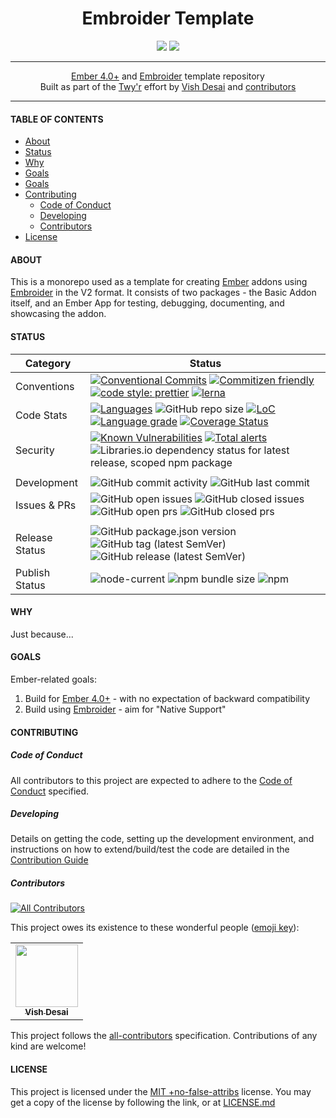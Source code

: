 <h1 align="center">
    Embroider Template
</h1>
<div align="center">
    <a href="https://spdx.org/licenses/MITNFA.html"><img src="https://img.shields.io/badge/License-MIT%20%2Bno--false--attribs-blue" /></a>
    <a href="https://github.com/twyr/embroider-template/blob/main/CODE_OF_CONDUCT.md"><img src="https://img.shields.io/badge/Contributor%20Covenant-v2.0%20adopted-ff69b4.svg" /></a>
</div>
<hr />

<div align="center">
    <a href="https://emberjs.com">Ember 4.0+</a> and <a href="">Embroider</a> template repository
</div>
<div align="center">
    Built as part of the <a href="https://github.com/twyr">Twy&apos;r</a> effort by <a href="https://github.com/shadyvd">Vish Desai</a> and <a href="https://github.com/twyr/embroider-template/graphs/contributors">contributors</a>
</div>
<hr />

#### TABLE OF CONTENTS

-   [About](#about)
-   [Status](#status)
-   [Why](#why)
-   [Goals](#goals)
-   [Goals](#goals)
-   [Contributing](#contributing)
    -   [Code of Conduct](#code-of-conduct)
    -   [Developing](#developing)
    -   [Contributors](#contributors)
-   [License](#license)

#### ABOUT

This is a monorepo used as a template for creating [Ember](https://emberjs.com) addons using [Embroider](https://github.com/embroider-build/embroider) in the V2 format.
It consists of two packages - the Basic Addon itself, and an Ember App for testing, debugging, documenting, and showcasing the addon.

#### STATUS

| Category       | Status                                                                                                                                                                                                                                                                                                                                                                                                                                                                                                                                                                                                                                                               |
| -------------- | -------------------------------------------------------------------------------------------------------------------------------------------------------------------------------------------------------------------------------------------------------------------------------------------------------------------------------------------------------------------------------------------------------------------------------------------------------------------------------------------------------------------------------------------------------------------------------------------------------------------------------------------------------------------- |
| Conventions    | [![Conventional Commits](https://img.shields.io/badge/Conventional%20Commits-1.0.0-brightgreen.svg)](https://conventionalcommits.org) [![Commitizen friendly](https://img.shields.io/badge/commitizen-friendly-brightgreen.svg)](http://commitizen.github.io/cz-cli/) [![code style: prettier](https://img.shields.io/badge/code_style-prettier-ff69b4.svg?style=flat-square)](https://github.com/prettier/prettier) [![lerna](https://img.shields.io/badge/maintained%20with-lerna-cc00ff.svg)](https://lerna.js.org/)                                                                                                                                              |
| Code Stats     | [![Languages](https://badgen.net/lgtm/langs/g/twyr/embroider-template)](https://lgtm.com/projects/g/twyr/embroider-template) ![GitHub repo size](https://img.shields.io/github/repo-size/twyr/embroider-template) [![LoC](https://badgen.net/lgtm/lines/g/twyr/embroider-template)](https://lgtm.com/projects/g/twyr/embroider-template) [![Language grade](https://badgen.net/lgtm/grade/g/twyr/embroider-template)](https://lgtm.com/projects/g/twyr/embroider-template/context:javascript) [![Coverage Status](https://coveralls.io/repos/github/twyr/embroider-template/badge.svg?branch=main)](https://coveralls.io/github/twyr/embroider-template?branch=main) |
| Security       | [![Known Vulnerabilities](https://snyk.io/test/github/twyr/embroider-template/badge.svg?targetFile=package.json)](https://snyk.io/test/github/twyr/embroider-template?targetFile=package.json) [![Total alerts](https://img.shields.io/lgtm/alerts/g/twyr/embroider-template.svg?logo=lgtm&logoWidth=18)](https://lgtm.com/projects/g/twyr/embroider-template/alerts/) ![Libraries.io dependency status for latest release, scoped npm package](https://img.shields.io/librariesio/release/npm/@twyr/embroider-template)                                                                                                                                             |
|                |                                                                                                                                                                                                                                                                                                                                                                                                                                                                                                                                                                                                                                                                      |
| Development    | ![GitHub commit activity](https://img.shields.io/github/commit-activity/m/twyr/embroider-template) ![GitHub last commit](https://img.shields.io/github/last-commit/twyr/embroider-template)                                                                                                                                                                                                                                                                                                                                                                                                                                                                          |
| Issues & PRs   | ![GitHub open issues](https://img.shields.io/github/issues-raw/twyr/embroider-template) ![GitHub closed issues](https://img.shields.io/github/issues-closed-raw/twyr/embroider-template) ![GitHub open prs](https://img.shields.io/github/issues-pr-raw/twyr/embroider-template) ![GitHub closed prs](https://img.shields.io/github/issues-pr-closed-raw/twyr/embroider-template)                                                                                                                                                                                                                                                                                    |
|                |                                                                                                                                                                                                                                                                                                                                                                                                                                                                                                                                                                                                                                                                      |
| Release Status | ![GitHub package.json version](https://img.shields.io/github/package-json/v/twyr/embroider-template/main) ![GitHub tag (latest SemVer)](https://img.shields.io/github/v/tag/twyr/embroider-template?sort=semver) ![GitHub release (latest SemVer)](https://img.shields.io/github/v/release/twyr/embroider-template?sort=semver)                                                                                                                                                                                                                                                                                                                                      |
| Publish Status | ![node-current](https://img.shields.io/node/v/@twyr/embroider-template) ![npm bundle size](https://img.shields.io/bundlephobia/min/@twyr/embroider-template) ![npm](https://img.shields.io/npm/dy/@twyr/embroider-template)                                                                                                                                                                                                                                                                                                                                                                                                                                          |

#### WHY

Just because...

#### GOALS

Ember-related goals:

1. Build for [Ember 4.0+](https://emberjs.com) - with no expectation of backward compatibility
1. Build using [Embroider](https://github.com/embroider-build/embroider) - aim for "Native Support"

#### CONTRIBUTING

##### Code of Conduct

All contributors to this project are expected to adhere to the [Code of Conduct](CODE_OF_CONDUCT.md) specified.

##### Developing

Details on getting the code, setting up the development environment, and instructions on how to extend/build/test the code are detailed in the
[Contribution Guide](CONTRIBUTING.md)

##### Contributors

<!-- ALL-CONTRIBUTORS-BADGE:START - Do not remove or modify this section -->

[![All Contributors](https://img.shields.io/badge/all_contributors-1-orange.svg?style=flat-square)](#contributors)

<!-- ALL-CONTRIBUTORS-BADGE:END -->

This project owes its existence to these wonderful people ([emoji key](https://allcontributors.org/docs/en/emoji-key)):

<!-- ALL-CONTRIBUTORS-LIST:START - Do not remove or modify this section -->
<!-- prettier-ignore-start -->
<!-- markdownlint-disable -->
<table>
  <tr>
    <td align="center"><a href="http://twyr.github.io"><img src="https://avatars1.githubusercontent.com/u/5027975?v=4" width="100px;" alt=""/><br /><sub><b>Vish Desai</b></sub></a></td>
  </tr>
</table>

<!-- markdownlint-enable -->
<!-- prettier-ignore-end -->

<!-- ALL-CONTRIBUTORS-LIST:END -->

This project follows the [all-contributors](https://allcontributors.org) specification. Contributions of any kind are welcome!

#### LICENSE

This project is licensed under the [MIT +no-false-attribs](https://spdx.org/licenses/MITNFA.html) license.
You may get a copy of the license by following the link, or at [LICENSE.md](LICENSE.md)
